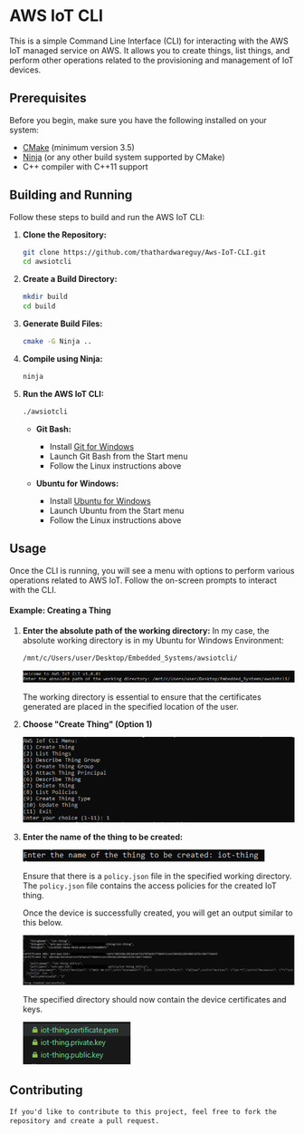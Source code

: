 # AWS IoT CLI

This is a simple Command Line Interface (CLI) for interacting with the AWS IoT managed service on AWS. It allows you to create things, list things, and perform other operations related to the provisioning and management of IoT devices.

## Prerequisites

Before you begin, make sure you have the following installed on your system:

- [CMake](https://cmake.org/download/) (minimum version 3.5)
- [Ninja](https://ninja-build.org/) (or any other build system supported by CMake)
- C++ compiler with C++11 support

## Building and Running

Follow these steps to build and run the AWS IoT CLI:

1. **Clone the Repository:**

    ```bash
    git clone https://github.com/thathardwareguy/Aws-IoT-CLI.git
    cd awsiotcli
    ```

2. **Create a Build Directory:**

    ```bash
    mkdir build
    cd build
    ```

3. **Generate Build Files:**

    ```bash
    cmake -G Ninja ..
    ```

4. **Compile using Ninja:**

    ```bash
    ninja
    ```

5. **Run the AWS IoT CLI:**

    ```bash
    ./awsiotcli
    ```

    - **Git Bash:**
        - Install [Git for Windows](https://gitforwindows.org/)
        - Launch Git Bash from the Start menu
        - Follow the Linux instructions above

    - **Ubuntu for Windows:**
        - Install [Ubuntu for Windows](https://ubuntu.com/tutorials/ubuntu-on-windows#1-overview)
        - Launch Ubuntu from the Start menu
        - Follow the Linux instructions above

## Usage

Once the CLI is running, you will see a menu with options to perform various operations related to AWS IoT. Follow the on-screen prompts to interact with the CLI.

#### Example: Creating a Thing

1. **Enter the absolute path of the working directory:**
   In my case, the absolute working directory is in my Ubuntu for Windows Environment:


     ```bash
     /mnt/c/Users/user/Desktop/Embedded_Systems/awsiotcli/
     ```

    
	![Enter Working Directory](img/directory.PNG)


	The working directory is essential to ensure that the certificates generated are placed in the specified location of the user.

2. **Choose "Create Thing" (Option 1)**


    ![Select Option 1](img/menu.PNG)


3. **Enter the name of the thing to be created:**


    ![Enter thing name](img/name.PNG)


	Ensure that there is a `policy.json` file in the specified working directory. The `policy.json` file contains the access policies for the created IoT thing.

	Once the device is successfully created, you will get an output similar to this below.


	![Device Creation Complete](img/output.PNG)


	The specified directory should now contain the device certificates and keys.


	![Certificates for Device](img/certs-output.PNG)


## Contributing

	If you'd like to contribute to this project, feel free to fork the repository and create a pull request.
